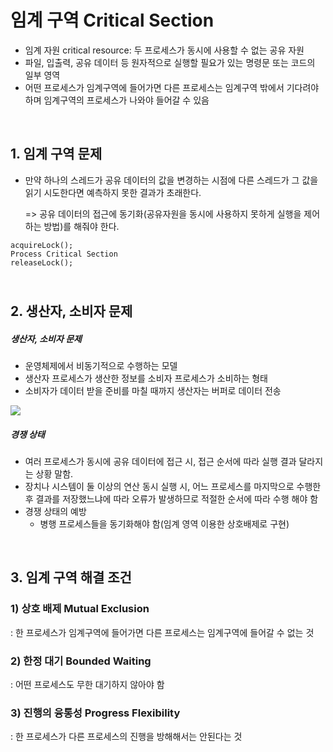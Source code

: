# 임계 구역 Critical Section

- 임계 자원 critical resource: 두 프로세스가 동시에 사용할 수 없는 공유 자원
- 파일, 입출력, 공유 데이터 등 원자적으로 실행할 필요가 있는 명령문 또는 코드의 일부 영역
- 어떤 프로세스가 임계구역에 들어가면 다른 프로세스는 임계구역 밖에서 기다려야 하며 임계구역의 프로세스가 나와야 들어갈 수 있음

<br />

## 1. 임계 구역 문제

- 만약 하나의 스레드가 공유 데이터의 값을 변경하는 시점에 다른 스레드가 그 값을 읽기 시도한다면 예측하지 못한 결과가 초래한다.

  => 공유 데이터의 접근에 동기화(공유자원을 동시에 사용하지 못하게 실행을 제어 하는 방법)를 해줘야 한다.

```
acquireLock();
Process Critical Section
releaseLock();
```

## <br /> 2. 생산자, 소비자 문제

##### 생산자, 소비자 문제

- 운영체제에서 비동기적으로 수행하는 모델
- 생산자 프로세스가 생산한 정보를 소비자 프로세스가 소비하는 형태
- 소비자가 데이터 받을 준비를 마칠 때까지 생산자는 버퍼로 데이터 전송

![](D:/Hajung/git/SW_Studying/img/프로세스동기화_2.png)

##### 경쟁 상태

- 여러 프로세스가 동시에 공유 데이터에 접근 시, 접근 순서에 따라 실행 결과 달라지는 상황 말함.
- 장치나 시스템이 둘 이상의 연산 동시 실행 시, 어느 프로세스를 마지막으로 수행한 후 결과를 저장했느냐에 따라 오류가 발생하므로 적절한 순서에 따라 수행 해야 함
- 경쟁 상태의 예방
  - 병행 프로세스들을 동기화해야 함(임계 영역 이용한 상호배제로 구현)

<br />

## 3. 임계 구역 해결 조건

### 1) 상호 배제 Mutual Exclusion

: 한 프로세스가 임계구역에 들어가면 다른 프로세스는 임계구역에 들어갈 수 없는 것

### 2) 한정 대기 Bounded Waiting

: 어떤 프로세스도 무한 대기하지 않아야 함

### 3) 진행의 융통성 Progress Flexibility

: 한 프로세스가 다른 프로세스의 진행을 방해해서는 안된다는 것